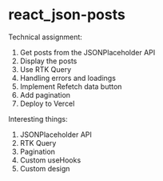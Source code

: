 # react_json-posts

Technical assignment:
1. Get posts from the JSONPlaceholder API
2. Display the posts
3. Use RTK Query
4. Handling errors and loadings
5. Implement Refetch data button
6. Add pagination
7. Deploy to Vercel

Interesting things:
1. JSONPlaceholder API
2. RTK Query
3. Pagination
4. Custom useHooks
5. Custom design